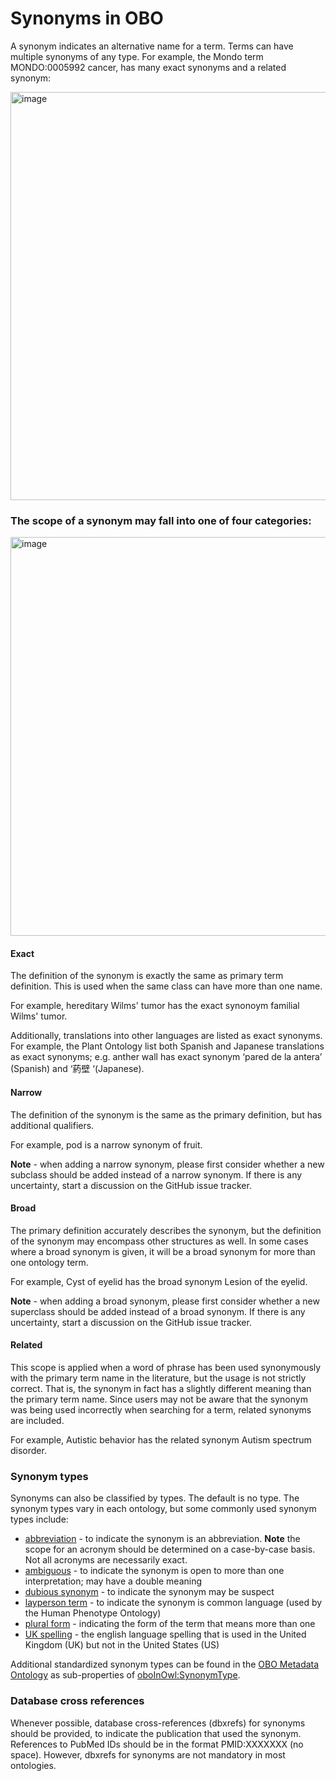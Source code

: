 # Synonyms in OBO

A synonym indicates an alternative name for a term. Terms can have multiple synonyms of any type. For example, the Mondo term MONDO:0005992 cancer, has many exact synonyms and a related synonym:

<img width="653" alt="image" src="https://github.com/OBOAcademy/obook/assets/6722114/3120bf59-1802-4209-b896-8039c96a7b28">


### The scope of a synonym may fall into one of four categories:

<img width="638" alt="image" src="https://github.com/OBOAcademy/obook/assets/6722114/c61ca5df-37cb-424c-86c5-504a02665d6e">


#### Exact

The definition of the synonym is exactly the same as primary term definition. This is used when the same class can have more than one name.

For example, hereditary Wilms' tumor has the exact synonoym familial Wilms' tumor.

Additionally, translations into other languages are listed as exact synonyms. For example, the Plant Ontology list both Spanish and Japanese translations as exact synonyms; e.g. anther wall has exact synonym ‘pared de la antera’ (Spanish) and ‘葯壁 ‘(Japanese).

#### Narrow

The definition of the synonym is the same as the primary definition, but has additional qualifiers.

For example, pod is a narrow synonym of fruit.

**Note** - when adding a narrow synonym, please first consider whether a new subclass should be added instead of a narrow synonym. If there is any uncertainty, start a discussion on the GitHub issue tracker.

#### Broad

The primary definition accurately describes the synonym, but the definition of the synonym may encompass other structures as well. In some cases where a broad synonym is given, it will be a broad synonym for more than one ontology term.

For example, Cyst of eyelid has the broad synonym Lesion of the eyelid.

**Note** - when adding a broad synonym, please first consider whether a new superclass should be added instead of a broad synonym. If there is any uncertainty, start a discussion on the GitHub issue tracker.

#### Related

This scope is applied when a word of phrase has been used synonymously with the primary term name in the literature, but the usage is not strictly correct. That is, the synonym in fact has a slightly different meaning than the primary term name. Since users may not be aware that the synonym was being used incorrectly when searching for a term, related synonyms are included.

For example, Autistic behavior has the related synonym Autism spectrum disorder.

### Synonym types

Synonyms can also be classified by types. The default is no type. The synonym types vary in each ontology, but some commonly used synonym types include:

- [abbreviation](http://purl.obolibrary.org/obo/OMO_0003000) - to indicate the synonym is an abbreviation. **Note** the scope for an acronym should be determined on a case-by-case basis. Not all acronyms are necessarily exact.
- [ambiguous](http://purl.obolibrary.org/obo/OMO_0003001) - to indicate the synonym is open to more than one interpretation; may have a double meaning
- [dubious synonym](http://purl.obolibrary.org/obo/OMO_0003002) - to indicate the synonym may be suspect
- [layperson term](http://purl.obolibrary.org/obo/OMO_0003003) - to indicate the synonym is common language (used by the Human Phenotype Ontology)
- [plural form](http://purl.obolibrary.org/obo/OMO_0003004) - indicating the form of the term that means more than one
- [UK spelling](http://purl.obolibrary.org/obo/OMO_0003005) - the english language spelling that is used in the United Kingdom (UK) but not in the United States (US)

Additional standardized synonym types can be found in the [OBO Metadata Ontology](https://obofoundry.org/ontology/omo)
as sub-properties of [oboInOwl:SynonymType](https://www.ebi.ac.uk/ols4/ontologies/omo/properties/http%253A%252F%252Fwww.geneontology.org%252Fformats%252FoboInOwl%2523SynonymTypeProperty).

### Database cross references

Whenever possible, database cross-references (dbxrefs) for synonyms should be provided, to indicate the publication that used the synonym. References to PubMed IDs should be in the format PMID:XXXXXXX (no space). However, dbxrefs for synonyms are not mandatory in most ontologies.
